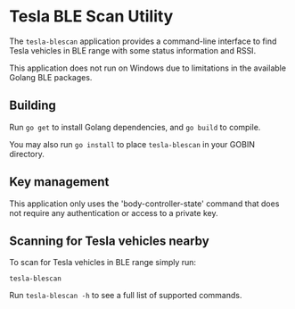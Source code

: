 # Tesla BLE Scan Utility

The `tesla-blescan` application provides a command-line interface to find Tesla
vehicles in BLE range with some status information and RSSI.

This application does not run on Windows due to limitations in the available
Golang BLE packages.

## Building

Run `go get` to install Golang dependencies, and `go build` to compile.

You may also run `go install` to place `tesla-blescan` in your GOBIN directory.

## Key management

This application only uses the 'body-controller-state' command that does not 
require any authentication or access to a private key.

## Scanning for Tesla vehicles nearby

To scan for Tesla vehicles in BLE range simply run:

```
tesla-blescan 
```

Run `tesla-blescan -h` to see a full list of supported commands.
